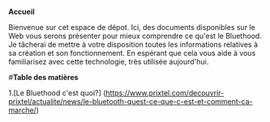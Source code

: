**Accueil**

Bienvenue sur cet espace de dépot.
Ici, des documents disponibles sur le Web vous serons présenter pour mieux comprendre ce qu'est le Bluethood.
Je tâcherai de mettre à votre disposition toutes les informations relatives à sa création et son fonctionnement.
En espérant que cela vous aide à vous familiarisez avec cette technologie, très utilisée aujourd'hui.               

#**Table des matières**

1.[Le Bluethood c'est quoi?] (https://www.prixtel.com/decouvrir-prixtel/actualite/news/le-bluetooth-quest-ce-que-c-est-et-comment-ca-marche/)

